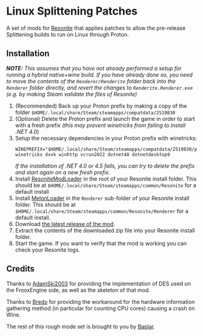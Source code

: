 # Linux Splittening Patches

A set of mods for [Resonite](https://resonite.com/) that applies patches to allow the pre-release Splittening builds to run on Linux through Proton.

## Installation
***NOTE:*** _This assumes that you have not already performed a setup for running a hybrid native+wine build._
_If you have already done so, you need to move the contents of the `Renderer/Renderite` folder_
_back into the `Renderer` folder directly, and revert the changes to `Renderite.Renderer.exe`_
_(e.g. by making Steam validate the files of Resonite)_

1. (Recommended) Back up your Proton prefix by making a copy of the folder
   `$HOME/.local/share/Steam/steamapps/compatdata/2519830`
1. (Optional) Delete the Proton prefix and launch the game in order to start with a fresh prefix
   (_this may prevent winetricks from failing to install .NET 4.0_)
1. Setup the necessary dependencies in your Proton prefix with winetricks:
   ```
   WINEPREFIX="$HOME/.local/share/Steam/steamapps/compatdata/2519830/pfx" winetricks dxvk winhttp vcrun2022 dotnet48 dotnetdesktop9
   ```
   _If the installation of .NET 4.0 or 4.5 fails, you can try to delete the prefix and start again on a new fresh prefix._
4. Install [ResoniteModLoader](https://github.com/resonite-modding-group/ResoniteModLoader) in the root of your Resonite install folder. This should be at `$HOME/.local/share/Steam/steamapps/common/Resonite` for a default install
2. Install [MelonLoader](https://melonwiki.xyz/) in the `Renderer` sub-folder of your Resonite install folder. This should be at `$HOME/.local/share/Steam/steamapps/common/Resonite/Renderer` for a default install.
6. Download [the latest release of the mod](https://github.com/Baplar/ResoniteLinuxSplitteningPatches/releases/latest/download/ResoniteLinuxSplitteningPatches.zip).
7. Extract the contents of the downloaded zip file into your Resonite install folder.
8. Start the game. If you want to verify that the mod is working you can check your Resonite logs.

## Credits

Thanks to [AdamSki2003](https://git.adamski2003.lol/adam/ResoniteDESFix)
for providing the implementation of DES used on the FrooxEngine side,
as well as the skeleton of that mod.

Thanks to [Bredo](https://github.com/bredo228/Hardware.Info)
for providing the workaround for the hardware information gathering method
(in particular for counting CPU cores) causing a crash on Wine.

The rest of this rough mode set is brought to you by [Baplar](https://github.com/baplar).
